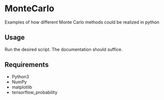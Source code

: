 # MonteCarlo
Examples of how different Monte Carlo methods could be realized in python

## Usage
Run the desired script. The documentation should suffice.

## Requirements
- Python3 
- NumPy
- matplotlib
- tensorflow_probability

